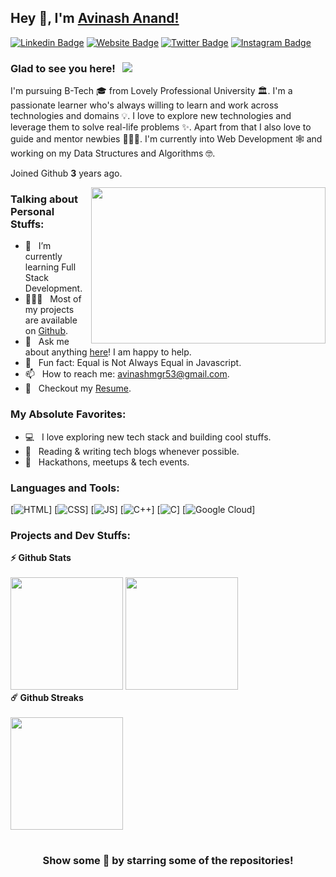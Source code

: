 ## Hey 👋, I'm [Avinash Anand!](https://github.com/A-anand4866)

[![Linkedin Badge](https://img.shields.io/badge/-LinkedIn-0e76a8?style=flat-square&logo=Linkedin&logoColor=white)](https://www.linkedin.com/in/avinash-anand02)
[![Website Badge](https://img.shields.io/badge/Website-3b5998?style=flat-square&logo=google-chrome&logoColor=white)](https://avinash02.netlify.app/)
[![Twitter Badge](https://img.shields.io/badge/-Twitter-00acee?style=flat-square&logo=Twitter&logoColor=white)](https://twitter.com/Avinash52870643)
[![Instagram Badge](https://img.shields.io/badge/-Instagram-e4405f?style=flat-square&logo=Instagram&logoColor=white)](https://www.instagram.com/avinash_anand.02/)

### Glad to see you here! &nbsp; ![](https://visitor-badge.glitch.me/badge?page_id=A-anand4866.A-anand4866&style=flat-square&color=0088cc)

I'm pursuing B-Tech 🎓 from Lovely Professional University 🏛. I'm a passionate learner who's always willing to learn and work across technologies and domains 💡. I love to explore new technologies and leverage them to solve real-life problems ✨. Apart from that I also love to guide and mentor newbies 👨🏻‍💻. I'm currently into Web Development 🕸️ and working on my Data Structures and Algorithms 🤓.

Joined Github **3** years ago.

<img align="right" height="250" width="375" alt="" src="https://raw.githubusercontent.com/iampavangandhi/iampavangandhi/master/gifs/coder.gif" />

### Talking about Personal Stuffs:

- 🚀 &nbsp; I’m currently learning Full Stack Development.
- 👨🏻‍💻 &nbsp; Most of my projects are available on [Github](https://github.com/A-anand4866).
- 💬 &nbsp; Ask me about anything [here](https://www.linkedin.com/in/avinash-anand02/)! I am happy to help.
- 👾 &nbsp; Fun fact: Equal is Not Always Equal in Javascript.
- 📫 &nbsp; How to reach me: avinashmgr53@gmail.com.
- 📝 &nbsp; Checkout my [Resume](https://github.com/A-anand4866/-portfolio-Avinash-Anand/blob/main/assests/Resume-Avinash%20Anand.pdf).

### My Absolute Favorites:

- 💻 &nbsp; I love exploring new tech stack and building cool stuffs.
- 📰 &nbsp; Reading & writing tech blogs whenever possible.
- 🍕 &nbsp; Hackathons, meetups & tech events.

### Languages and Tools:

[![HTML](https://img.shields.io/badge/html5%20-%23E34F26.svg?&style=for-the-badge&logo=html5&logoColor=white)]
[![CSS](https://img.shields.io/badge/css3%20-%231572B6.svg?&style=for-the-badge&logo=css3&logoColor=white)]
[![JS](https://img.shields.io/badge/javascript%20-%23323330.svg?&style=for-the-badge&logo=javascript&logoColor=%23F7DF1E)]
[<img alt="C++" src="https://img.shields.io/badge/c++-%2300599C.svg?&style=for-the-badge&logo=c%2B%2B&ogoColor=white" />]
[<img alt="C" src="https://img.shields.io/badge/c-%2300599C.svg?&style=for-the-badge&logo=c&logoColor=white" />]
[<img alt="Google Cloud" src="https://img.shields.io/badge/Google_Cloud-4285F4?style=for-the-badge&logo=google-cloud&logoColor=white" />]

### Projects and Dev Stuffs:

	
  <summary><b>⚡ Github Stats</b></summary>

  <br />
  <img height="180em" src="https://github-readme-stats.vercel.app/api?username=A-anand4866&show_icons=true&hide_border=true&&count_private=true&include_all_commits=true" />
  <img height="180em" src="https://github-readme-stats.vercel.app/api/top-langs/?username=A-anand4866&exclude_repo=KNN-Image-Classification&show_icons=true&hide_border=true&layout=compact&langs_count=8"/>


  <summary><b>☄️ Github Streaks</b></summary>

  <br />
  <img height="180em" src="https://github-readme-streak-stats.herokuapp.com/?user=A-anand4866&hide_border=true" />

<!--
  <summary><b>🧑‍🚀 Open Source Projects</b></summary>

  <br />
  <table>
    <thead align="center">
      <tr border: none;>
        <td><b>💻 Projects</b></td>
        <td><b>🌟 Stars</b></td>
        <td><b>🍴 Forks</b></td>
        <td><b>🐛 Issues</b></td>
        <td><b>🔔 Pull Requests</b></td>
        <td><b>👨‍💻 Language</b></td>
      </tr>
    </thead>
    <tbody>
      <tr>
	      <td><a href="https://github.com/A-anand4866/Gitwar"><b>🚀 Gitwar</b></a></td>
        <td><img alt="Stars" src="https://img.shields.io/github/stars/A-anand4866/Gitwar?style=flat-square&labelColor=343b41"/></td>
        <td><img alt="Forks" src="https://img.shields.io/github/forks/A-anand4866/Gitwar?style=flat-square&labelColor=343b41"/></td>
        <td><img alt="Issues" src="https://img.shields.io/github/issues/A-anand4866/Gitwar?style=flat-square"/></td>
        <td><img alt="Pull Requests" src="https://img.shields.io/github/issues-pr/A-anand4866/Gitwar?style=flat-square"/></td>
        <td><img alt="Language" src="https://img.shields.io/github/languages/top/A-anand4866/Gitwar?style=flat-square"/></td>
      </tr>
      <tr>
	      <td><a href="https://github.com/A-anand4866/TradeByte"><b>💸 TradeByte</b></a></td>
        <td><img alt="Stars" src="https://img.shields.io/github/stars/A-anand4866/TradeByte?style=flat-square&labelColor=343b41"/></td>
        <td><img alt="Forks" src="https://img.shields.io/github/forks/A-anand4866/TradeByte?style=flat-square&labelColor=343b41"/></td>
        <td><img alt="Issues" src="https://img.shields.io/github/issues/A-anand4866/TradeByte?style=flat-square"/></td>
        <td><img alt="Pull Requests" src="https://img.shields.io/github/issues-pr/A-anand4866/TradeByte?style=flat-square"/></td>
        <td><img alt="Language" src="https://img.shields.io/github/languages/top/A-anand4866/TradeByte?label=javascript&style=flat-square"/></td>
      </tr>
      <tr>
	      <td><a href="https://github.com/A-anand4866/TheNodeCourse"><b>👨🏻‍💻 TheNodeCourse</b></a></td>
        <td><img alt="Stars" src="https://img.shields.io/github/stars/A-anand4866/TheNodeCourse?style=flat-square&labelColor=343b41"/></td>
        <td><img alt="Forks" src="https://img.shields.io/github/forks/A-anand4866/TheNodeCourse?style=flat-square&labelColor=343b41"/></td>
        <td><img alt="Issues" src="https://img.shields.io/github/issues/A-anand4866/TheNodeCourse?style=flat-square"/></td>
        <td><img alt="Pull Requests" src="https://img.shields.io/github/issues-pr/A-anand4866/TheNodeCourse?style=flat-square"/></td>
        <td><img alt="Language" src="https://img.shields.io/github/languages/top/A-anand4866/TheNodeCourse?style=flat-square"/></td> 
      </tr>
      <tr>
	      <td><a href="https://github.com/A-anand4866/A-anand4866"><b>🤓 A-anand4866</b></a></td>
        <td><img alt="Stars" src="https://img.shields.io/github/stars/A-anand4866/A-anand4866?style=flat-square&labelColor=343b41"/></td>
        <td><img alt="Forks" src="https://img.shields.io/github/forks/A-anand4866/A-anand4866?style=flat-square&labelColor=343b41"/></td>
        <td><img alt="Issues" src="https://img.shields.io/github/issues/A-anand4866/A-anand4866?style=flat-square"/></td>
        <td><img alt="Pull Requests" src="https://img.shields.io/github/issues-pr/A-anand4866/A-anand4866?style=flat-square"/></td>
        <td><img alt="Language" src="https://img.shields.io/badge/markdown-100%25-blue?style=flat-square"/></td> 
      </tr>
    </tbody>
  </table>
  <br /> -->
#

<div align="center">

### Show some 🤍 by starring some of the repositories!

</div>
